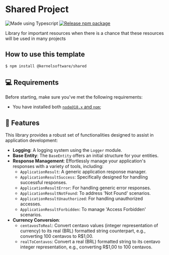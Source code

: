 # Shared Project

![Made using Typescript](https://badgen.net/badge/icon/typescript?icon=typescript&label&color=purple)
[![Release npm package](https://github.com/joedysonbezerra/shared/actions/workflows/release.yaml/badge.svg?branch=master)](https://github.com/joedysonbezerra/shared/actions/workflows/release.yaml)


Library for important resources when there is a chance that these resources will be used in many projects

## How to use this template

```bash
$ npm install @kernelsoftware/shared
```

## 💻 Requirements

Before starting, make sure you've met the following requirements:

- You have installed both [`node@18.x` and `npm`](https://docs.npmjs.com/downloading-and-installing-node-js-and-npm);

## 🚀 Features

This library provides a robust set of functionalities designed to assist in application development:

- **Logging**: A logging system using the `Logger` module.
- **Base Entity**: The `BaseEntity` offers an initial structure for your entities.
- **Response Management**: Effortlessly manage your application's responses with a variety of tools, including:
  - `ApplicationResult`: A generic application response manager.
  - `ApplicationResultSuccess`: Specifically designed for handling successful responses.
  - `ApplicationResultError`: For handling generic error responses.
  - `ApplicationResultNotFound`: To address 'Not Found' scenarios.
  - `ApplicationResultUnauthorized`: For handling unauthorized accesses.
  - `ApplicationResultForbidden`: To manage 'Access Forbidden' scenarios.
- **Currency Conversion**:
  - `centavosToReal`: Convert centavo values (integer representation of currency) to its real (BRL) formatted string counterpart, e.g., converting 100 centavos to R$1,00.
  - `realToCentavos`: Convert a real (BRL) formatted string to its centavo integer representation, e.g., converting R$1,00 to 100 centavos.
